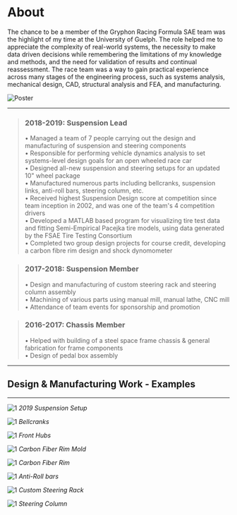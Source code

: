 # About
The chance to be a member of the Gryphon Racing Formula SAE team was the highlight of my time at the University of Guelph. The role helped me to appreciate the complexity of real-world systems, the necessity to make data driven decisions while remembering the limitations of my knowledge and methods, and the need for validation of results and continual reassessment. The race team was a way to gain practical experience across many stages of the engineering process, such as systems analysis, mechanical design, CAD, structural analysis and FEA, and manufacturing.

![Poster](/Images/2019-07-08-formula-sae-projects/thumbnail.jpg)

---

> ### 2018-2019: Suspension Lead
> • Managed a team of 7 people carrying out the design and manufacturing of suspension and steering components  
• Responsible for performing vehicle dynamics analysis to set systems-level design goals for an open wheeled race car   
• Designed all-new suspension and steering setups for an updated 10" wheel package  
• Manufactured numerous parts including bellcranks, suspension links, anti-roll bars, steering column, etc.  
• Received highest Suspension Design score at competition since team inception in 2002, and was one of the team's 4 competition drivers  
• Developed a MATLAB based program for visualizing tire test data and fitting Semi-Empirical Pacejka tire models, using data generated by the FSAE Tire Testing Consortium  
• Completed two group design projects for course credit, developing a carbon fibre rim design and shock dynomometer

> ### 2017-2018: Suspension Member
> • Design and manufacturing of custom steering rack and steering column assembly  
• Machining of various parts using manual mill, manual lathe, CNC mill  
• Attendance of team events for sponsorship and promotion  

> ### 2016-2017: Chassis Member
> • Helped with building of a steel space frame chassis & general fabrication for frame components   
• Design of pedal box assembly  

---
## Design & Manufacturing Work - Examples
---

![1](/Images/2019-07-08-formula-sae-projects/Suspension_Setup.png)
*2019 Suspension Setup*

![1](/Images/2019-07-08-formula-sae-projects/Bellcranks.png)
*Bellcranks*

![1](/Images/2019-07-08-formula-sae-projects/Front_Hub.png)
*Front Hubs*

![1](/Images/2019-07-08-formula-sae-projects/Wheel_Mold.png)
*Carbon Fiber Rim Mold*

![1](/Images/2019-07-08-formula-sae-projects/IMG_0677.JPG)
*Carbon Fiber Rim*

![1](/Images/2019-07-08-formula-sae-projects/ARBs_2.png)
*Anti-Roll bars*

![1](/Images/2019-07-08-formula-sae-projects/Steering_Rack.png)
*Custom Steering Rack*

![1](/Images/2019-07-08-formula-sae-projects/IMG_20180920_083341.jpg)
*Steering Column*




